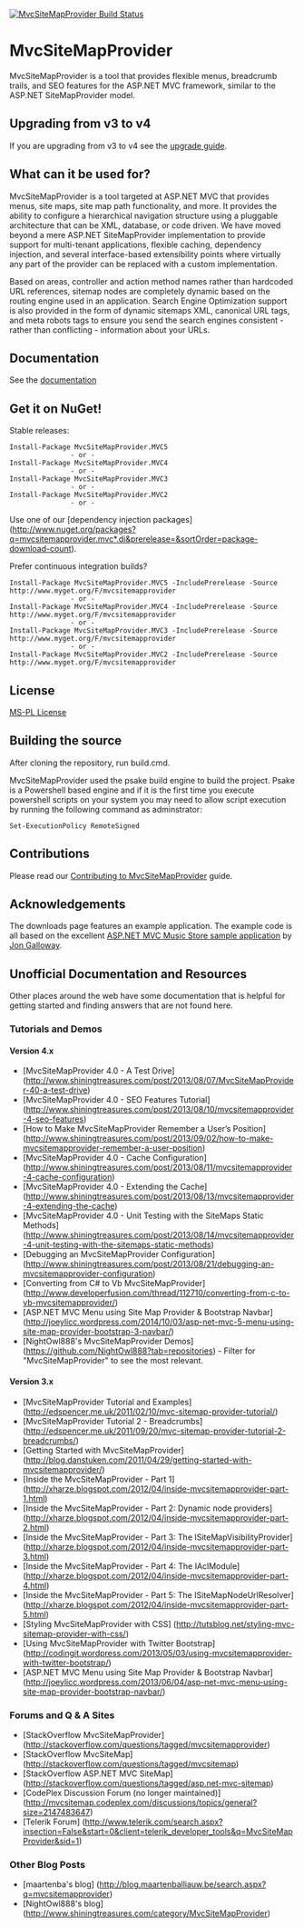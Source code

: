 [![MvcSiteMapProvider Build Status](https://www.myget.org/BuildSource/Badge/mvcsitemapprovider?identifier=7a569f3b-9a67-4cd3-b702-daf7bf061ffb)](https://www.myget.org/gallery/mvcsitemapprovider)

# MvcSiteMapProvider
MvcSiteMapProvider is a tool that provides flexible menus, breadcrumb trails, and SEO features for the ASP.NET MVC framework, similar to the ASP.NET SiteMapProvider model.

## Upgrading from v3 to v4
If you are upgrading from v3 to v4 see the [upgrade guide](https://github.com/maartenba/MvcSiteMapProvider/wiki/Upgrading-from-v3-to-v4).

## What can it be used for?
MvcSiteMapProvider is a tool targeted at ASP.NET MVC that provides menus, site maps, site map path functionality, and more. It provides the ability to configure a hierarchical navigation structure using a pluggable architecture that can be XML, database, or code driven. We have moved beyond a mere ASP.NET SiteMapProvider implementation to provide support for multi-tenant applications, flexible caching, dependency injection, and several interface-based extensibility points where virtually any part of the provider can be replaced with a custom implementation.

Based on areas, controller and action method names rather than hardcoded URL references, sitemap nodes are completely dynamic based on the routing engine used in an application. Search Engine Optimization support is also provided in the form of dynamic sitemaps XML, canonical URL tags, and meta robots tags to ensure you send the search engines consistent - rather than conflicting - information about your URLs.

## Documentation
See the [documentation](https://github.com/maartenba/MvcSiteMapProvider/wiki)

## Get it on NuGet!

Stable releases:

    Install-Package MvcSiteMapProvider.MVC5
                   - or -
    Install-Package MvcSiteMapProvider.MVC4
                   - or -
    Install-Package MvcSiteMapProvider.MVC3
                   - or -
    Install-Package MvcSiteMapProvider.MVC2
                   - or -
Use one of our [dependency injection packages] (http://www.nuget.org/packages?q=mvcsitemapprovider.mvc*.di&prerelease=&sortOrder=package-download-count).

Prefer continuous integration builds?

    Install-Package MvcSiteMapProvider.MVC5 -IncludePrerelease -Source http://www.myget.org/F/mvcsitemapprovider
                   - or -
    Install-Package MvcSiteMapProvider.MVC4 -IncludePrerelease -Source http://www.myget.org/F/mvcsitemapprovider
                   - or -
    Install-Package MvcSiteMapProvider.MVC3 -IncludePrerelease -Source http://www.myget.org/F/mvcsitemapprovider
                   - or -
    Install-Package MvcSiteMapProvider.MVC2 -IncludePrerelease -Source http://www.myget.org/F/mvcsitemapprovider

## License
[MS-PL License](https://github.com/maartenba/MvcSiteMapProvider/blob/master/LICENSE.md)

## Building the source
After cloning the repository, run build.cmd.

MvcSiteMapProvider used the psake build engine to build the project. Psake is a Powershell based engine and if it is the first time you execute powershell scripts on your system you may need to allow script execution by running the following command as adminstrator:

    Set-ExecutionPolicy RemoteSigned

## Contributions

Please read our [Contributing to MvcSiteMapProvider](CONTRIBUTING.md) guide.

## Acknowledgements

The downloads page features an example application. The example code is all based on the excellent [ASP.NET MVC Music Store sample application](http://www.asp.net/mvc/videos/mvc-2/music-store/mvc-music-store-part-1-intro,-tools,-and-project-structure) by [Jon Galloway](http://weblogs.asp.net/jgalloway/).

## Unofficial Documentation and Resources

Other places around the web have some documentation that is helpful for getting started and finding answers that are not found here.

### Tutorials and Demos

#### Version 4.x

- [MvcSiteMapProvider 4.0 - A Test Drive] (http://www.shiningtreasures.com/post/2013/08/07/MvcSiteMapProvider-40-a-test-drive)
- [MvcSiteMapProvider 4.0 - SEO Features Tutorial] (http://www.shiningtreasures.com/post/2013/08/10/mvcsitemapprovider-4-seo-features)
- [How to Make MvcSiteMapProvider Remember a User’s Position] (http://www.shiningtreasures.com/post/2013/09/02/how-to-make-mvcsitemapprovider-remember-a-user-position)
- [MvcSiteMapProvider 4.0 - Cache Configuration] (http://www.shiningtreasures.com/post/2013/08/11/mvcsitemapprovider-4-cache-configuration)
- [MvcSiteMapProvider 4.0 - Extending the Cache] (http://www.shiningtreasures.com/post/2013/08/13/mvcsitemapprovider-4-extending-the-cache)
- [MvcSiteMapProvider 4.0 - Unit Testing with the SiteMaps Static Methods] (http://www.shiningtreasures.com/post/2013/08/14/mvcsitemapprovider-4-unit-testing-with-the-sitemaps-static-methods)
- [Debugging an MvcSiteMapProvider Configuration] (http://www.shiningtreasures.com/post/2013/08/21/debugging-an-mvcsitemapprovider-configuration)
- [Converting from C# to Vb MvcSiteMapProvider] (http://www.developerfusion.com/thread/112710/converting-from-c-to-vb-mvcsitemapprovider/)
- [ASP.NET MVC Menu using Site Map Provider & Bootstrap Navbar] (http://joeylicc.wordpress.com/2014/10/03/asp-net-mvc-5-menu-using-site-map-provider-bootstrap-3-navbar/)
- [NightOwl888's MvcSiteMapProvider Demos] (https://github.com/NightOwl888?tab=repositories) - Filter for "MvcSiteMapProvider" to see the most relevant.

#### Version 3.x

- [MvcSiteMapProvider Tutorial and Examples] (http://edspencer.me.uk/2011/02/10/mvc-sitemap-provider-tutorial/)
- [MvcSiteMapProvider Tutorial 2 - Breadcrumbs] (http://edspencer.me.uk/2011/09/20/mvc-sitemap-provider-tutorial-2-breadcrumbs/)
- [Getting Started with MvcSiteMapProvider] (http://blog.danstuken.com/2011/04/29/getting-started-with-mvcsitemapprovider/)
- [Inside the MvcSiteMapProvider - Part 1] (http://xharze.blogspot.com/2012/04/inside-mvcsitemapprovider-part-1.html)
- [Inside the MvcSiteMapProvider - Part 2: Dynamic node providers] (http://xharze.blogspot.com/2012/04/inside-mvcsitemapprovider-part-2.html)
- [Inside the MvcSiteMapProvider - Part 3: The ISiteMapVisibilityProvider] (http://xharze.blogspot.com/2012/04/inside-mvcsitemapprovider-part-3.html)
- [Inside the MvcSiteMapProvider - Part 4: The IAclModule] (http://xharze.blogspot.com/2012/04/inside-mvcsitemapprovider-part-4.html)
- [Inside the MvcSiteMapProvider - Part 5: The ISiteMapNodeUrlResolver] (http://xharze.blogspot.com/2012/04/inside-mvcsitemapprovider-part-5.html)
- [Styling MvcSiteMapProvider with CSS] (http://tutsblog.net/styling-mvc-sitemap-provider-with-css/)
- [Using MvcSiteMapProvider with Twitter Bootstrap] (http://codingit.wordpress.com/2013/05/03/using-mvcsitemapprovider-with-twitter-bootstrap/)
- [ASP.NET MVC Menu using Site Map Provider & Bootstrap Navbar] (http://joeylicc.wordpress.com/2013/06/04/asp-net-mvc-menu-using-site-map-provider-bootstrap-navbar/)

### Forums and Q & A Sites

- [StackOverflow MvcSiteMapProvider] (http://stackoverflow.com/questions/tagged/mvcsitemapprovider)
- [StackOverflow MvcSiteMap] (http://stackoverflow.com/questions/tagged/mvcsitemap)
- [StackOverflow ASP.NET MVC SiteMap] (http://stackoverflow.com/questions/tagged/asp.net-mvc-sitemap)
- [CodePlex Discussion Forum (no longer maintained)] (http://mvcsitemap.codeplex.com/discussions/topics/general?size=2147483647)
- [Telerik Forum] (http://www.telerik.com/search.aspx?insection=False&start=0&client=telerik_developer_tools&q=MvcSiteMapProvider&sid=1)

### Other Blog Posts

- [maartenba's blog] (http://blog.maartenballiauw.be/search.aspx?q=mvcsitemapprovider)
- [NightOwl888's blog] (http://www.shiningtreasures.com/category/MvcSiteMapProvider)
